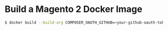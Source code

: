 # Build a Magento 2 Docker Image

```sh
$ docker build --build-arg COMPOSER_OAUTH_GITHUB=<your-github-oauth-token> --build-arg COMPOSER_REPO_USER=<your-magento-repo-user> --build-arg COMPOSER_REPO_PASSWORD=<your-magento-repo-password> .
```